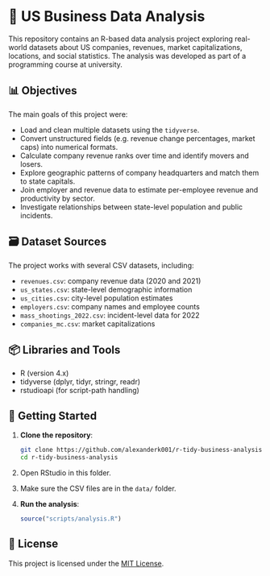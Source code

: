 # 🔎 US Business Data Analysis

This repository contains an R-based data analysis project exploring real-world datasets about US companies, revenues, market capitalizations, locations, and social statistics. The analysis was developed as part of a programming course at university.

## 📊 Objectives

The main goals of this project were:

- Load and clean multiple datasets using the `tidyverse`.
- Convert unstructured fields (e.g. revenue change percentages, market caps) into numerical formats.
- Calculate company revenue ranks over time and identify movers and losers.
- Explore geographic patterns of company headquarters and match them to state capitals.
- Join employer and revenue data to estimate per-employee revenue and productivity by sector.
- Investigate relationships between state-level population and public incidents.

## 🗃️ Dataset Sources

The project works with several CSV datasets, including:

- `revenues.csv`: company revenue data (2020 and 2021)
- `us_states.csv`: state-level demographic information
- `us_cities.csv`: city-level population estimates
- `employers.csv`: company names and employee counts
- `mass_shootings_2022.csv`: incident-level data for 2022
- `companies_mc.csv`: market capitalizations

## 📦 Libraries and Tools

- R (version 4.x)
- tidyverse (dplyr, tidyr, stringr, readr)
- rstudioapi (for script-path handling)

## 🛫 Getting Started

1. **Clone the repository**:
   ```bash
   git clone https://github.com/alexanderk001/r-tidy-business-analysis.git
   cd r-tidy-business-analysis
   ```

2. Open RStudio in this folder.

3. Make sure the CSV files are in the `data/` folder.

3. **Run the analysis**:
   ```R
   source("scripts/analysis.R")
   ```

## 📄 License

This project is licensed under the [MIT License](LICENSE).
